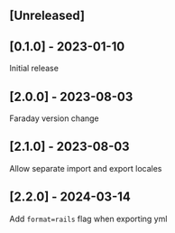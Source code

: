 ## [Unreleased]

## [0.1.0] - 2023-01-10

Initial release

## [2.0.0] - 2023-08-03

Faraday version change

## [2.1.0] - 2023-08-03

Allow separate import and export locales

## [2.2.0] - 2024-03-14

Add `format=rails` flag when exporting yml
